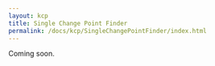 ```yaml
---
layout: kcp
title: Single Change Point Finder
permalink: /docs/kcp/SingleChangePointFinder/index.html
---
```


Coming soon.

